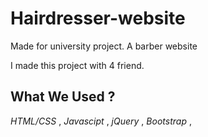 # Hairdresser-website
Made for university project. A barber website

I made this project with 4 friend.

## What We Used ? ##

*HTML/CSS* ,
*Javascipt* ,
*jQuery* ,
*Bootstrap* ,
